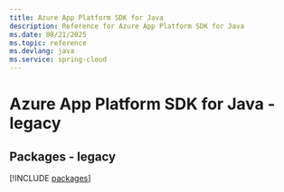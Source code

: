 ```yaml
---
title: Azure App Platform SDK for Java
description: Reference for Azure App Platform SDK for Java
ms.date: 08/21/2025
ms.topic: reference
ms.devlang: java
ms.service: spring-cloud
---
```

# Azure App Platform SDK for Java - legacy
## Packages - legacy
[!INCLUDE [packages](app-platform-index.md)]